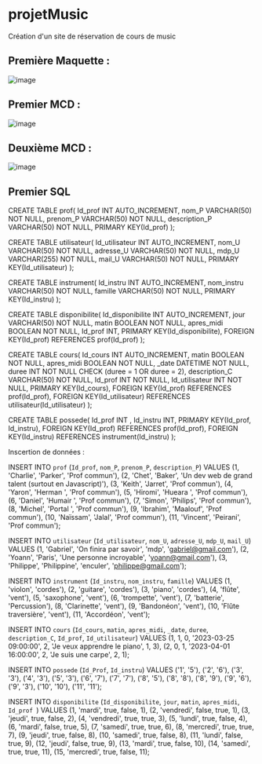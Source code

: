 # projetMusic
Création d'un site de réservation de cours de music

## Première Maquette :

![image](https://user-images.githubusercontent.com/82157014/206127800-bcda31d2-5794-4725-a68f-44ab0f41b996.png)

## Premier MCD :

  ![image](https://user-images.githubusercontent.com/82157014/206128912-7b1f4d49-dd7c-4b6a-b516-af567dae6ec8.png)
  
## Deuxième MCD :

  ![image](https://user-images.githubusercontent.com/113110274/234507928-00616f8b-fe9d-44a4-a6fa-171ac5dd1f06.png)
  
## Premier SQL
CREATE TABLE prof(
   Id_prof INT AUTO_INCREMENT,
   nom_P VARCHAR(50) NOT NULL,
   prenom_P VARCHAR(50) NOT NULL,
   description_P VARCHAR(50) NOT NULL,
   PRIMARY KEY(Id_prof)
);

CREATE TABLE utilisateur(
   Id_utilisateur INT AUTO_INCREMENT,
   nom_U VARCHAR(50) NOT NULL,
   adresse_U VARCHAR(50) NOT NULL,
   mdp_U VARCHAR(255) NOT NULL,
   mail_U VARCHAR(50) NOT NULL,
   PRIMARY KEY(Id_utilisateur)
);

CREATE TABLE instrument(
   Id_instru INT AUTO_INCREMENT,
   nom_instru VARCHAR(50) NOT NULL,
   famille VARCHAR(50) NOT NULL,
   PRIMARY KEY(Id_instru)
);

CREATE TABLE disponibilite(
   Id_disponibilite INT AUTO_INCREMENT,
   jour VARCHAR(50) NOT NULL,
   matin BOOLEAN NOT NULL,
   apres_midi BOOLEAN NOT NULL,
   Id_prof INT,
   PRIMARY KEY(Id_disponibilite),
   FOREIGN KEY(Id_prof) REFERENCES prof(Id_prof)
);

CREATE TABLE cours(
   Id_cours INT AUTO_INCREMENT,
   matin BOOLEAN NOT NULL,
   apres_midi BOOLEAN NOT NULL,
   _date DATETIME NOT NULL,
   duree INT NOT NULL CHECK (duree = 1 OR duree = 2),
   description_C VARCHAR(50) NOT NULL,
   Id_prof INT NOT NULL,
   Id_utilisateur INT NOT NULL,
   PRIMARY KEY(Id_cours),
   FOREIGN KEY(Id_prof) REFERENCES prof(Id_prof),
   FOREIGN KEY(Id_utilisateur) REFERENCES utilisateur(Id_utilisateur)
);

CREATE TABLE possede(
   Id_prof INT ,
   Id_instru INT,
   PRIMARY KEY(Id_prof, Id_instru),
   FOREIGN KEY(Id_prof) REFERENCES prof(Id_prof),
   FOREIGN KEY(Id_instru) REFERENCES instrument(Id_instru)
);

Inscertion de données :

INSERT INTO `prof` (`Id_prof`, `nom_P`, `prenom_P`, `description_P`) VALUES
(1, 'Charlie', 'Parker', 'Prof commun'),
(2, 'Chet', 'Baker', 'Un dev web de grand talent (surtout en Javascript)'),
(3, 'Keith', 'Jarret', 'Prof commun'),
(4, 'Yaron', 'Herman ', 'Prof commun'),
(5, 'Hiromi', 'Hueara ', 'Prof commun'),
(6, 'Daniel', 'Humair ', 'Prof commun'),
(7, 'Simon', 'Philips', 'Prof commun'),
(8, 'Michel', 'Portal ', 'Prof commun'),
(9, 'Ibrahim', 'Maalouf', 'Prof commun'),
(10, 'Naïssam', 'Jalal', 'Prof commun'),
(11, 'Vincent', 'Peirani', 'Prof commun');

INSERT INTO `utilisateur` (`Id_utilisateur`, `nom_U`, `adresse_U`, `mdp_U`, `mail_U`) VALUES
(1, 'Gabriel', 'On finira par savoir', 'mdp', 'gabriel@gmail.com'),
(2, 'Yoann', 'Paris', 'Une personne incroyable', 'yoann@gmail.com'),
(3, 'Philippe', 'Philippine', 'enculer', 'philippe@gmail.com');

INSERT INTO `instrument` (`Id_instru`, `nom_instru`, `famille`) VALUES
(1, 'violon', 'cordes'),
(2, 'guitare', 'cordes'),
(3, 'piano', 'cordes'),
(4, 'flûte', 'vent'),
(5, 'saxophone', 'vent'),
(6, 'trompette', 'vent'),
(7, 'batterie', 'Percussion'),
(8, 'Clarinette', 'vent'),
(9, 'Bandonéon', 'vent'),
(10, 'Flûte traversière', 'vent'),
(11, 'Accordéon', 'vent');

INSERT INTO `cours` (`Id_cours`, `matin`, `apres_midi`, `_date`, `duree`, `description_C`, `Id_prof`, `Id_utilisateur`) VALUES
(1, 1, 0, '2023-03-25 09:00:00', 2, 'Je veux apprendre le piano', 1, 3),
(2, 0, 1, '2023-04-01 16:00:00', 2, 'Je suis une carpe', 2, 1); 

INSERT INTO `possede` (`Id_Prof`, `Id_instru`) VALUES ('1', '5'), ('2', '6'), ('3', '3'), ('4', '3'), ('5', '3'), ('6', '7'), ('7', '7'), ('8', '5'), ('8', '8'), ('8', '9'), ('9', '6'), ('9', '3'), ('10', '10'), ('11', '11');

INSERT INTO `disponibilite` (`Id_disponibilite`, `jour`, `matin`, `apres_midi`, `Id_prof `) VALUES
(1, 'mardi', true, false, 1),
(2, 'vendredi', false, true, 1),
(3, 'jeudi', true, false, 2),
(4, 'vendredi', true, true, 3),
(5, 'lundi', true, false, 4),
(6, 'mardi', false, true, 5),
(7, 'samedi', true, true, 6),
(8, 'mercredi', true, true, 7),
(9, 'jeudi', true, false, 8),
(10, 'samedi', true, false, 8),
(11, 'lundi', false, true, 9),
(12, 'jeudi', false, true, 9),
(13, 'mardi', true, false, 10),
(14, 'samedi', true, true, 11),
(15, 'mercredi', true, false, 11);
